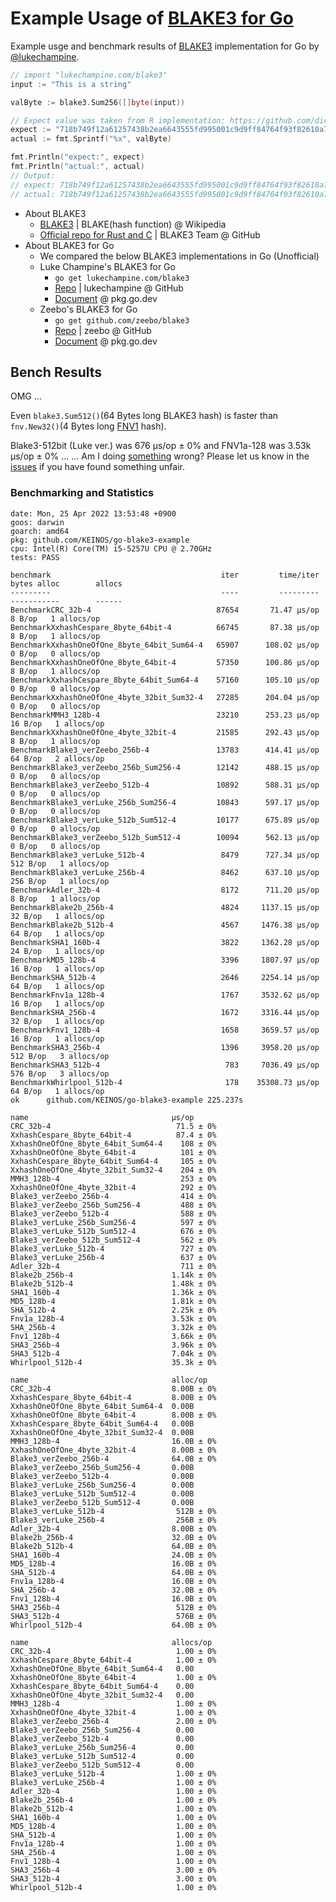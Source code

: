 # Example Usage of [BLAKE3 for Go](https://github.com/lukechampine/blake3)

Example usge and benchmark results of [BLAKE3](https://en.wikipedia.org/wiki/BLAKE_(hash_function)#BLAKE3) implementation for Go by [@lukechampine](https://github.com/lukechampine/blake3).

```go
// import "lukechampine.com/blake3"
input := "This is a string"

valByte := blake3.Sum256([]byte(input))

// Expect value was taken from R implementation: https://github.com/dirkschumacher/blake3
expect := "718b749f12a61257438b2ea6643555fd995001c9d9ff84764f93f82610a780f2"
actual := fmt.Sprintf("%x", valByte)

fmt.Println("expect:", expect)
fmt.Println("actual:", actual)
// Output:
// expect: 718b749f12a61257438b2ea6643555fd995001c9d9ff84764f93f82610a780f2
// actual: 718b749f12a61257438b2ea6643555fd995001c9d9ff84764f93f82610a780f2
```

- About BLAKE3
  - [BLAKE3](https://en.wikipedia.org/wiki/BLAKE_(hash_function)#BLAKE3) | BLAKE(hash function) @ Wikipedia
  - [Official repo for Rust and C](https://github.com/BLAKE3-team/BLAKE3) | BLAKE3 Team @ GitHub
- About BLAKE3 for Go
  - We compared the below BLAKE3 implementations in Go (Unofficial)
  - Luke Champine's BLAKE3 for Go
    - `go get lukechampine.com/blake3`
    - [Repo](https://github.com/lukechampine/blake3) | lukechampine @ GitHub
    - [Document](https://pkg.go.dev/lukechampine.com/blake3) @ pkg.go.dev
  - Zeebo's BLAKE3 for Go
    - `go get github.com/zeebo/blake3`
    - [Repo](https://github.com/zeebo/blake3) | zeebo @ GitHub
    - [Document](https://pkg.go.dev/github.com/zeebo/blake3) @ pkg.go.dev

## Bench Results

OMG ...

Even `blake3.Sum512()`(64 Bytes long BLAKE3 hash) is faster than `fnv.New32()`(4 Bytes long [FNV1](https://en.wikipedia.org/wiki/Fowler%E2%80%93Noll%E2%80%93Vo_hash_function) hash).

Blake3-512bit (Luke ver.) was 676 μs/op ± 0% and FNV1a-128 was 3.53k μs/op ± 0% ... ... Am I doing [something](./benchmark_test.go) wrong? Please let us know in the [issues](https://github.com/KEINOS/go-blake3-example/issues) if you have found something unfair.

### Benchmarking and Statistics

```text
date: Mon, 25 Apr 2022 13:53:48 +0900
goos: darwin
goarch: amd64
pkg: github.com/KEINOS/go-blake3-example
cpu: Intel(R) Core(TM) i5-5257U CPU @ 2.70GHz
tests: PASS

benchmark                                      iter         time/iter   bytes alloc        allocs
---------                                      ----         ---------   -----------        ------
BenchmarkCRC_32b-4                            87654       71.47 μs/op        8 B/op   1 allocs/op
BenchmarkXxhashCespare_8byte_64bit-4          66745       87.38 μs/op        8 B/op   1 allocs/op
BenchmarkXxhashOneOfOne_8byte_64bit_Sum64-4   65907      108.02 μs/op        0 B/op   0 allocs/op
BenchmarkXxhashOneOfOne_8byte_64bit-4         57350      100.86 μs/op        8 B/op   1 allocs/op
BenchmarkXxhashCespare_8byte_64bit_Sum64-4    57160      105.10 μs/op        0 B/op   0 allocs/op
BenchmarkXxhashOneOfOne_4byte_32bit_Sum32-4   27285      204.04 μs/op        0 B/op   0 allocs/op
BenchmarkMMH3_128b-4                          23210      253.23 μs/op       16 B/op   1 allocs/op
BenchmarkXxhashOneOfOne_4byte_32bit-4         21585      292.43 μs/op        8 B/op   1 allocs/op
BenchmarkBlake3_verZeebo_256b-4               13783      414.41 μs/op       64 B/op   2 allocs/op
BenchmarkBlake3_verZeebo_256b_Sum256-4        12142      488.15 μs/op        0 B/op   0 allocs/op
BenchmarkBlake3_verZeebo_512b-4               10892      588.31 μs/op        0 B/op   0 allocs/op
BenchmarkBlake3_verLuke_256b_Sum256-4         10843      597.17 μs/op        0 B/op   0 allocs/op
BenchmarkBlake3_verLuke_512b_Sum512-4         10177      675.89 μs/op        0 B/op   0 allocs/op
BenchmarkBlake3_verZeebo_512b_Sum512-4        10094      562.13 μs/op        0 B/op   0 allocs/op
BenchmarkBlake3_verLuke_512b-4                 8479      727.34 μs/op      512 B/op   1 allocs/op
BenchmarkBlake3_verLuke_256b-4                 8462      637.10 μs/op      256 B/op   1 allocs/op
BenchmarkAdler_32b-4                           8172      711.20 μs/op        8 B/op   1 allocs/op
BenchmarkBlake2b_256b-4                        4824     1137.15 μs/op       32 B/op   1 allocs/op
BenchmarkBlake2b_512b-4                        4567     1476.38 μs/op       64 B/op   1 allocs/op
BenchmarkSHA1_160b-4                           3822     1362.28 μs/op       24 B/op   1 allocs/op
BenchmarkMD5_128b-4                            3396     1807.97 μs/op       16 B/op   1 allocs/op
BenchmarkSHA_512b-4                            2646     2254.14 μs/op       64 B/op   1 allocs/op
BenchmarkFnv1a_128b-4                          1767     3532.62 μs/op       16 B/op   1 allocs/op
BenchmarkSHA_256b-4                            1672     3316.44 μs/op       32 B/op   1 allocs/op
BenchmarkFnv1_128b-4                           1658     3659.57 μs/op       16 B/op   1 allocs/op
BenchmarkSHA3_256b-4                           1396     3958.20 μs/op      512 B/op   3 allocs/op
BenchmarkSHA3_512b-4                            783     7036.49 μs/op      576 B/op   3 allocs/op
BenchmarkWhirlpool_512b-4                       178    35308.73 μs/op       64 B/op   1 allocs/op
ok  	github.com/KEINOS/go-blake3-example	225.237s
```

```text
name                                μs/op
CRC_32b-4                            71.5 ± 0%
XxhashCespare_8byte_64bit-4          87.4 ± 0%
XxhashOneOfOne_8byte_64bit_Sum64-4    108 ± 0%
XxhashOneOfOne_8byte_64bit-4          101 ± 0%
XxhashCespare_8byte_64bit_Sum64-4     105 ± 0%
XxhashOneOfOne_4byte_32bit_Sum32-4    204 ± 0%
MMH3_128b-4                           253 ± 0%
XxhashOneOfOne_4byte_32bit-4          292 ± 0%
Blake3_verZeebo_256b-4                414 ± 0%
Blake3_verZeebo_256b_Sum256-4         488 ± 0%
Blake3_verZeebo_512b-4                588 ± 0%
Blake3_verLuke_256b_Sum256-4          597 ± 0%
Blake3_verLuke_512b_Sum512-4          676 ± 0%
Blake3_verZeebo_512b_Sum512-4         562 ± 0%
Blake3_verLuke_512b-4                 727 ± 0%
Blake3_verLuke_256b-4                 637 ± 0%
Adler_32b-4                           711 ± 0%
Blake2b_256b-4                      1.14k ± 0%
Blake2b_512b-4                      1.48k ± 0%
SHA1_160b-4                         1.36k ± 0%
MD5_128b-4                          1.81k ± 0%
SHA_512b-4                          2.25k ± 0%
Fnv1a_128b-4                        3.53k ± 0%
SHA_256b-4                          3.32k ± 0%
Fnv1_128b-4                         3.66k ± 0%
SHA3_256b-4                         3.96k ± 0%
SHA3_512b-4                         7.04k ± 0%
Whirlpool_512b-4                    35.3k ± 0%

name                                alloc/op
CRC_32b-4                           8.00B ± 0%
XxhashCespare_8byte_64bit-4         8.00B ± 0%
XxhashOneOfOne_8byte_64bit_Sum64-4  0.00B
XxhashOneOfOne_8byte_64bit-4        8.00B ± 0%
XxhashCespare_8byte_64bit_Sum64-4   0.00B
XxhashOneOfOne_4byte_32bit_Sum32-4  0.00B
MMH3_128b-4                         16.0B ± 0%
XxhashOneOfOne_4byte_32bit-4        8.00B ± 0%
Blake3_verZeebo_256b-4              64.0B ± 0%
Blake3_verZeebo_256b_Sum256-4       0.00B
Blake3_verZeebo_512b-4              0.00B
Blake3_verLuke_256b_Sum256-4        0.00B
Blake3_verLuke_512b_Sum512-4        0.00B
Blake3_verZeebo_512b_Sum512-4       0.00B
Blake3_verLuke_512b-4                512B ± 0%
Blake3_verLuke_256b-4                256B ± 0%
Adler_32b-4                         8.00B ± 0%
Blake2b_256b-4                      32.0B ± 0%
Blake2b_512b-4                      64.0B ± 0%
SHA1_160b-4                         24.0B ± 0%
MD5_128b-4                          16.0B ± 0%
SHA_512b-4                          64.0B ± 0%
Fnv1a_128b-4                        16.0B ± 0%
SHA_256b-4                          32.0B ± 0%
Fnv1_128b-4                         16.0B ± 0%
SHA3_256b-4                          512B ± 0%
SHA3_512b-4                          576B ± 0%
Whirlpool_512b-4                    64.0B ± 0%

name                                allocs/op
CRC_32b-4                            1.00 ± 0%
XxhashCespare_8byte_64bit-4          1.00 ± 0%
XxhashOneOfOne_8byte_64bit_Sum64-4   0.00
XxhashOneOfOne_8byte_64bit-4         1.00 ± 0%
XxhashCespare_8byte_64bit_Sum64-4    0.00
XxhashOneOfOne_4byte_32bit_Sum32-4   0.00
MMH3_128b-4                          1.00 ± 0%
XxhashOneOfOne_4byte_32bit-4         1.00 ± 0%
Blake3_verZeebo_256b-4               2.00 ± 0%
Blake3_verZeebo_256b_Sum256-4        0.00
Blake3_verZeebo_512b-4               0.00
Blake3_verLuke_256b_Sum256-4         0.00
Blake3_verLuke_512b_Sum512-4         0.00
Blake3_verZeebo_512b_Sum512-4        0.00
Blake3_verLuke_512b-4                1.00 ± 0%
Blake3_verLuke_256b-4                1.00 ± 0%
Adler_32b-4                          1.00 ± 0%
Blake2b_256b-4                       1.00 ± 0%
Blake2b_512b-4                       1.00 ± 0%
SHA1_160b-4                          1.00 ± 0%
MD5_128b-4                           1.00 ± 0%
SHA_512b-4                           1.00 ± 0%
Fnv1a_128b-4                         1.00 ± 0%
SHA_256b-4                           1.00 ± 0%
Fnv1_128b-4                          1.00 ± 0%
SHA3_256b-4                          3.00 ± 0%
SHA3_512b-4                          3.00 ± 0%
Whirlpool_512b-4                     1.00 ± 0%
```
